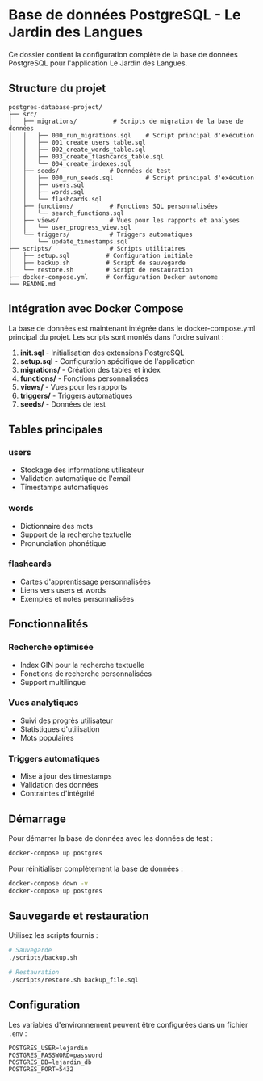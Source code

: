 # Base de données PostgreSQL - Le Jardin des Langues

Ce dossier contient la configuration complète de la base de données PostgreSQL pour l'application Le Jardin des Langues.

## Structure du projet

```
postgres-database-project/
├── src/
│   ├── migrations/          # Scripts de migration de la base de données
│   │   ├── 000_run_migrations.sql    # Script principal d'exécution
│   │   ├── 001_create_users_table.sql
│   │   ├── 002_create_words_table.sql
│   │   ├── 003_create_flashcards_table.sql
│   │   └── 004_create_indexes.sql
│   ├── seeds/              # Données de test
│   │   ├── 000_run_seeds.sql         # Script principal d'exécution
│   │   ├── users.sql
│   │   ├── words.sql
│   │   └── flashcards.sql
│   ├── functions/          # Fonctions SQL personnalisées
│   │   └── search_functions.sql
│   ├── views/              # Vues pour les rapports et analyses
│   │   └── user_progress_view.sql
│   └── triggers/           # Triggers automatiques
│       └── update_timestamps.sql
├── scripts/                # Scripts utilitaires
│   ├── setup.sql          # Configuration initiale
│   ├── backup.sh          # Script de sauvegarde
│   └── restore.sh         # Script de restauration
├── docker-compose.yml     # Configuration Docker autonome
└── README.md
```

## Intégration avec Docker Compose

La base de données est maintenant intégrée dans le docker-compose.yml principal du projet. Les scripts sont montés dans l'ordre suivant :

1. **init.sql** - Initialisation des extensions PostgreSQL
2. **setup.sql** - Configuration spécifique de l'application
3. **migrations/** - Création des tables et index
4. **functions/** - Fonctions personnalisées
5. **views/** - Vues pour les rapports
6. **triggers/** - Triggers automatiques
7. **seeds/** - Données de test

## Tables principales

### users
- Stockage des informations utilisateur
- Validation automatique de l'email
- Timestamps automatiques

### words
- Dictionnaire des mots
- Support de la recherche textuelle
- Pronunciation phonétique

### flashcards
- Cartes d'apprentissage personnalisées
- Liens vers users et words
- Exemples et notes personnalisées

## Fonctionnalités

### Recherche optimisée
- Index GIN pour la recherche textuelle
- Fonctions de recherche personnalisées
- Support multilingue

### Vues analytiques
- Suivi des progrès utilisateur
- Statistiques d'utilisation
- Mots populaires

### Triggers automatiques
- Mise à jour des timestamps
- Validation des données
- Contraintes d'intégrité

## Démarrage

Pour démarrer la base de données avec les données de test :

```bash
docker-compose up postgres
```

Pour réinitialiser complètement la base de données :

```bash
docker-compose down -v
docker-compose up postgres
```

## Sauvegarde et restauration

Utilisez les scripts fournis :

```bash
# Sauvegarde
./scripts/backup.sh

# Restauration
./scripts/restore.sh backup_file.sql
```

## Configuration

Les variables d'environnement peuvent être configurées dans un fichier `.env` :

```env
POSTGRES_USER=lejardin
POSTGRES_PASSWORD=password
POSTGRES_DB=lejardin_db
POSTGRES_PORT=5432
```
